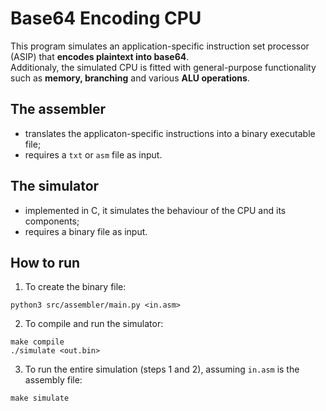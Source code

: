 # Base64 Encoding CPU

This program simulates an application-specific instruction set processor (ASIP) that **encodes plaintext into base64**.\
Additionaly, the simulated CPU is fitted with general-purpose functionality such as **memory, branching** and various **ALU operations**.

## The assembler
- translates the applicaton-specific instructions into a binary executable file;
- requires a `txt` or `asm` file as input.

## The simulator
- implemented in C, it simulates the behaviour of the CPU and its components;
- requires a binary file as input.

## How to run
1. To create the binary file:
```
python3 src/assembler/main.py <in.asm>
```
2. To compile and run the simulator:
```
make compile
./simulate <out.bin>
```
3. To run the entire simulation (steps 1 and 2), assuming `in.asm` is the assembly file:
```
make simulate
```
